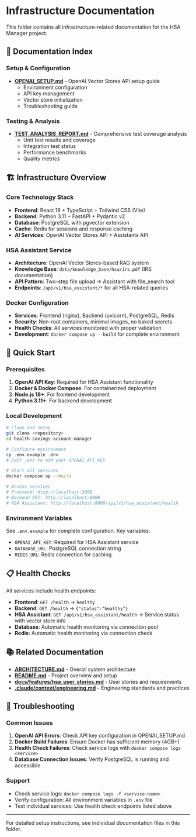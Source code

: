 # Infrastructure Documentation

This folder contains all infrastructure-related documentation for the HSA Manager project.

## 📁 Documentation Index

### Setup & Configuration
- **[OPENAI_SETUP.md](./OPENAI_SETUP.md)** - OpenAI Vector Stores API setup guide
  - Environment configuration
  - API key management
  - Vector store initialization
  - Troubleshooting guide

### Testing & Analysis  
- **[TEST_ANALYSIS_REPORT.md](./TEST_ANALYSIS_REPORT.md)** - Comprehensive test coverage analysis
  - Unit test results and coverage
  - Integration test status
  - Performance benchmarks
  - Quality metrics

## 🏗️ Infrastructure Overview

### Core Technology Stack
- **Frontend**: React 18 + TypeScript + Tailwind CSS (Vite)
- **Backend**: Python 3.11 + FastAPI + Pydantic v2
- **Database**: PostgreSQL with pgvector extension
- **Cache**: Redis for sessions and response caching
- **AI Services**: OpenAI Vector Stores API + Assistants API

### HSA Assistant Service
- **Architecture**: OpenAI Vector Stores-based RAG system
- **Knowledge Base**: `data/knowledge_base/hsa/irs.pdf` (IRS documentation)
- **API Pattern**: Two-step file upload → Assistant with file_search tool
- **Endpoints**: `/api/v1/hsa_assistant/*` for all HSA-related queries

### Docker Configuration
- **Services**: Frontend (nginx), Backend (uvicorn), PostgreSQL, Redis
- **Security**: Non-root containers, minimal images, no baked secrets
- **Health Checks**: All services monitored with proper validation
- **Development**: `docker compose up --build` for complete environment

## 🚀 Quick Start

### Prerequisites
1. **OpenAI API Key**: Required for HSA Assistant functionality
2. **Docker & Docker Compose**: For containerized deployment
3. **Node.js 18+**: For frontend development
4. **Python 3.11+**: For backend development

### Local Development
```bash
# Clone and setup
git clone <repository>
cd health-savings-account-manager

# Configure environment
cp .env.example .env
# Edit .env to add your OPENAI_API_KEY

# Start all services
docker compose up --build

# Access services
# Frontend: http://localhost:3000
# Backend API: http://localhost:8000
# HSA Assistant: http://localhost:8000/api/v1/hsa_assistant/health
```

### Environment Variables
See `.env.example` for complete configuration. Key variables:
- `OPENAI_API_KEY`: Required for HSA Assistant service
- `DATABASE_URL`: PostgreSQL connection string
- `REDIS_URL`: Redis connection for caching

## 📋 Health Checks

All services include health endpoints:
- **Frontend**: `GET /health` → `healthy`
- **Backend**: `GET /health` → `{"status":"healthy"}`
- **HSA Assistant**: `GET /api/v1/hsa_assistant/health` → Service status with vector store info
- **Database**: Automatic health monitoring via connection pool
- **Redis**: Automatic health monitoring via connection check

## 📚 Related Documentation

- **[ARCHITECTURE.md](../../ARCHITECTURE.md)** - Overall system architecture
- **[README.md](../../README.md)** - Project overview and setup
- **[docs/features/hsa_user_stories.md](../features/hsa_user_stories.md)** - User stories and requirements
- **[.claude/context/engineering.md](../../.claude/context/engineering.md)** - Engineering standards and practices

## 🔧 Troubleshooting

### Common Issues
1. **OpenAI API Errors**: Check API key configuration in OPENAI_SETUP.md
2. **Docker Build Failures**: Ensure Docker has sufficient memory (4GB+)
3. **Health Check Failures**: Check service logs with `docker compose logs <service>`
4. **Database Connection Issues**: Verify PostgreSQL is running and accessible

### Support
- Check service logs: `docker compose logs -f <service-name>`
- Verify configuration: All environment variables in `.env` file
- Test individual services: Use health check endpoints listed above

---

For detailed setup instructions, see individual documentation files in this folder.